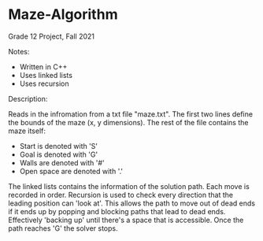 # Maze-Algorithm

Grade 12 Project, Fall 2021

Notes:

- Written in C++
- Uses linked lists
- Uses recursion

Description:

Reads in the infromation from a txt file "maze.txt". The first two lines define the bounds of the maze (x, y dimensions). 
The rest of the file contains the maze itself:
- Start is denoted with 'S'
- Goal is denoted with 'G'
- Walls are denoted with '#'
- Open space are denoted with '.'

The linked lists contains the information of the solution path. Each move is recorded in order.
Recursion is used to check every direction that the leading position can 'look at'.
This allows the path to move out of dead ends if it ends up by popping and blocking paths that lead to dead ends. Effectively 'backing up' until there's a space that is accessible.
Once the path reaches 'G' the solver stops.
